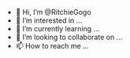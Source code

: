 - 👋 Hi, I’m @RitchieGogo
- 👀 I’m interested in ...
- 🌱 I’m currently learning ...
- 💞️ I’m looking to collaborate on ...
- 📫 How to reach me ...

<!---
RitchieGogo/RitchieGogo is a ✨ special ✨ repository because its `README.md` (this file) appears on your GitHub profile.
You can click the Preview link to take a look at your changes.
--->
